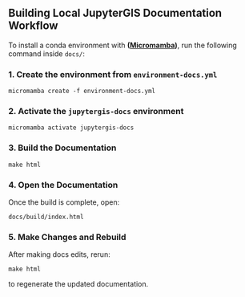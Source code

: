 ## Building Local JupyterGIS Documentation Workflow

To install a conda environment with **([Micromamba](https://mamba.readthedocs.io/en/latest/installation/micromamba-installation.html))**, run the following command inside `docs/`:

### **1. Create the environment from `environment-docs.yml`**
```
micromamba create -f environment-docs.yml
```

### **2. Activate the `jupytergis-docs` environment**
```
micromamba activate jupytergis-docs
```

### **3. Build the Documentation**
```
make html
```

### **4. Open the Documentation**
Once the build is complete, open:
```
docs/build/index.html
```

### **5. Make Changes and Rebuild**
After making docs edits, rerun:
```
make html
```
to regenerate the updated documentation.